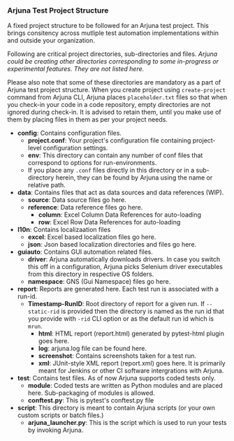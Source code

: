 ### Arjuna Test Project Structure

A fixed project structure to be followed for an Arjuna test project. This brings consitency across mutliple test automation implementations within and outside your organization.

Following are critical project directories, sub-directories and files. *Arjuna could be creating other directories corresponding to some in-progress or experimental features. They are not listed here.*

Please also note that some of these directories are mandatory as a part of Arjuna test project structure. When you create project using `create-project` command from Arjuna CLI, Arjuna places `placeholder.txt` files so that when you check-in your code in a code repository, empty directories are not ignored during check-in. It is advised to retain them, until you make use of them by placing files in them as per your project needs.

- **config**: Contains configuration files.
  - **project.conf**: Your project's configuration file containing project-level configuration settings.
  - **env**: This directory can contain any number of conf files that correspond to options for run-environments.
  - If you place any `.conf` files directly in this directory or in a sub-directory herein, they can be found by Arjuna using the name or relative path.
- **data**: Contains files that act as data sources and data references (WIP).
    - **source**: Data source files go here.
    - **reference**: Data reference files go here.
        - **column**: Excel Column Data References for auto-loading
        - **row**: Excel Row Data References for auto-loading
- **l10n**: Contains localizaation files
    - **excel**: Excel based localization files go here.
    - **json**: Json based localization directories and files go here.
- **guiauto**: Contains GUI automation related files.
  - **driver**: Arjuna automatically downloads drivers. In case you switch this off in a configuration, Arjuna picks Selenium driver executables from this directory in respective OS folders.
  - **namespace**: GNS (Gui Namespace) files go here.
 - **report**: Reports are generated here. Each test run is associated with a run-id.
    - **Timestamp-RunID**: Root directory of report for a given run. If `--static-rid` is provided then the directory is named as the run id that you provide with `-rid` CLI option or as the default run id which is `mrun`.
      - **html**: HTML report (report.html) generated by pytest-html plugin goes here.
      - **log**: arjuna.log file can be found here.
      - **screenshot**: Contains screenshots taken for a test run.
      - **xml**: JUnit-style XML report (report.xml) goes here. It is primarily meant for Jenkins or other CI software intergrations with Arjuna.
 - **test**: Contains test files. As of now Arjuna supports coded tests only.
    - **module**: Coded tests are written as Python modules and are placed here. Sub-packaging of modules is allowed.
    - **conftest.py**: This is pytest's conftest.py file 
- **script**: This directory is meant to contain Arjuna scripts (or your own custom scripts or batch files.)
  - **arjuna_launcher.py**: This is the script which is used to run your tests by invoking Arjuna.
